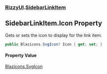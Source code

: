 ### [RizzyUI](RizzyUI 'RizzyUI').[SidebarLinkItem](RizzyUI.SidebarLinkItem 'RizzyUI.SidebarLinkItem')

## SidebarLinkItem.Icon Property

Gets or sets the icon to display for the link item.

```csharp
public Blazicons.SvgIcon? Icon { get; set; }
```

#### Property Value
[Blazicons.SvgIcon](https://docs.microsoft.com/en-us/dotnet/api/Blazicons.SvgIcon 'Blazicons.SvgIcon')